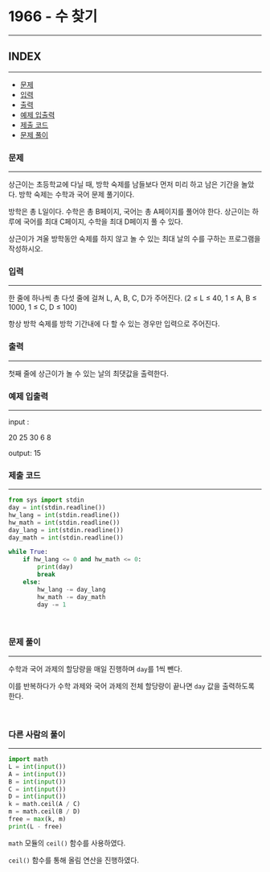 # 1966 - 수 찾기
---

## INDEX
---
-   [문제](#문제)
-   [입력](#입력)
-   [출력](#출력)
-   [예제 입출력](#예제-입출력)
-   [제출 코드](#제출-코드)
-   [문제 풀이](#문제-풀이)

### 문제
---
상근이는 초등학교에 다닐 때, 방학 숙제를 남들보다 먼저 미리 하고 남은 기간을 놀았다. 방학 숙제는 수학과 국어 문제 풀기이다.

방학은 총 L일이다. 수학은 총 B페이지, 국어는 총 A페이지를 풀어야 한다. 상근이는 하루에 국어를 최대 C페이지, 수학을 최대 D페이지 풀 수 있다.

상근이가 겨울 방학동안 숙제를 하지 않고 놀 수 있는 최대 날의 수를 구하는 프로그램을 작성하시오.

### 입력
---
한 줄에 하나씩 총 다섯 줄에 걸쳐 L, A, B, C, D가 주어진다. (2 ≤ L ≤ 40, 1 ≤ A, B ≤ 1000, 1 ≤ C, D ≤ 100)

항상 방학 숙제를 방학 기간내에 다 할 수 있는 경우만 입력으로 주어진다.

### 출력
---
첫째 줄에 상근이가 놀 수 있는 날의 최댓값을 출력한다.


### 예제 입출력
---
input : 

20
25
30
6
8

output:
15

### 제출 코드
---
```python
from sys import stdin
day = int(stdin.readline())
hw_lang = int(stdin.readline())
hw_math = int(stdin.readline())
day_lang = int(stdin.readline())
day_math = int(stdin.readline())

while True:
    if hw_lang <= 0 and hw_math <= 0:
        print(day)
        break
    else:
        hw_lang -= day_lang
        hw_math -= day_math
        day -= 1
```

<br>

### 문제 풀이
---

수학과 국어 과제의 할당량을 매일 진행하며 `day`를 1씩 뺀다.

이를 반복하다가 수학 과제와 국어 과제의 전체 할당량이 끝나면 `day` 값을 출력하도록 한다.

<br>

### 다른 사람의 풀이
---
```python
import math
L = int(input())
A = int(input())
B = int(input())
C = int(input())
D = int(input())
k = math.ceil(A / C)
m = math.ceil(B / D)
free = max(k, m)
print(L - free)
```

`math` 모듈의 `ceil()` 함수를 사용하였다.

`ceil()` 함수를 통해 올림 연산을 진행하였다.